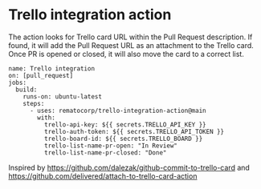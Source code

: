 # Trello integration action

The action looks for Trello card URL within the Pull Request description. If found, it will add the Pull Request URL as an attachment to the Trello card. Once PR is opened or closed, it will also move the card to a correct list.

```
name: Trello integration
on: [pull_request]
jobs:
  build:
    runs-on: ubuntu-latest
    steps:
      - uses: rematocorp/trello-integration-action@main
        with:
          trello-api-key: ${{ secrets.TRELLO_API_KEY }}
          trello-auth-token: ${{ secrets.TRELLO_API_TOKEN }}
          trello-board-id: ${{ secrets.TRELLO_BOARD }}
          trello-list-name-pr-open: "In Review"
          trello-list-name-pr-closed: "Done"
```

Inspired by https://github.com/dalezak/github-commit-to-trello-card and https://github.com/delivered/attach-to-trello-card-action
